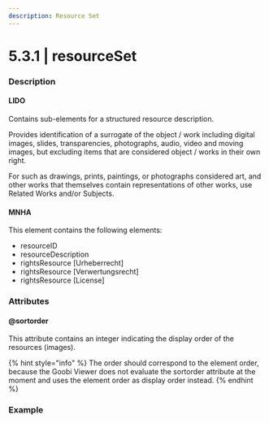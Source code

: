 ```yaml
---
description: Resource Set
---
```


# 5.3.1 \| resourceSet

### Description

#### LIDO

Contains sub-elements for a structured resource description.

Provides identification of a surrogate of the object / work including digital images, slides, transparencies, photographs, audio, video and moving images, but excluding items that are considered object / works in their own right.

For such as drawings, prints, paintings, or photographs considered art, and other works that themselves contain representations of other works, use Related Works and/or Subjects.

#### MNHA

This element contains the following elements:

* resourceID
* resourceDescription
* rightsResource \[Urheberrecht\]
* rightsResource \[Verwertungsrecht\]
* rightsResource \[License\]

### Attributes

#### @sortorder

This attribute contains an integer indicating the display order of the resources \(images\).

{% hint style="info" %}
The order should correspond to the element order, because the Goobi Viewer does not evaluate the sortorder attribute at the moment and uses the element order as display order instead.
{% endhint %}

### Example

```text

```

